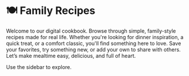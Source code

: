 # 🍽️ Family Recipes

Welcome to our digital cookbook.
Browse through simple, family-style recipes made for real life. Whether you're looking for dinner inspiration, a quick treat, or a comfort classic, you'll find something here to love. Save your favorites, try something new, or add your own to share with others. Let’s make mealtime easy, delicious, and full of heart.

Use the sidebar to explore.


